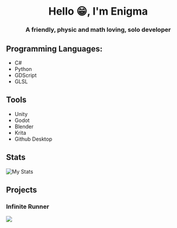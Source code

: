 <h1 align="center">Hello 😁, I'm Enigma</h1>
<h3 align="center">A friendly, physic and math loving, solo developer</h3>

## Programming Languages:

- C#
- Python
- GDScript
- GLSL

## Tools

- Unity
- Godot
- Blender
- Krita
- Github Desktop

## Stats

![My Stats](https://github-readme-stats.vercel.app/api?username=Enigmaticman&theme=cobalt&show_icons=true)

## Projects

### Infinite Runner
![](https://github.com/Enigmaticman/Enigmaticman/blob/main/Cool%20Stuff/Infinite-Runner-Gif.gif)
